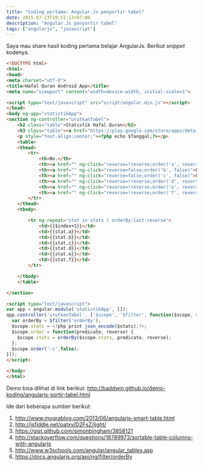 ```yaml
---
title: "Coding pertama: Angular.Js penyortir tabel"
date: 2015-07-23T19:51:13+07:00
description: "Angular.Js penyortir tabel"
tags: ["angularjs", "javascript"]
---
```


Saya mau share hasil koding pertama belajar AngularJs. Berikut *snippet* kodenya.
<!--more-->

```html
<!DOCTYPE html>
<html>
<head>
<meta charset="utf-8">
<title>Hafal Quran Android App</title>
<meta name="viewport" content="width=device-width, initial-scale=1">

<script type="text/javascript" src="script/angular.min.js"></script>
</head>
<body ng-app="statistikApp">
<section ng-controller="urutkanTabel">
    <h2 class="table">Statistik Hafal Quran</h2>
    <h3 class="table"><a href="https://play.google.com/store/apps/details?id=id.web.amzone.hafalquran" target="_blank">Android App</a></h3>
    <p style="text-align:center;"><?php echo $Tanggal;?></p>
    <table>
    <thead>
        <tr>
            <th>No.</th>
            <th><a href="" ng-click="reverse=!reverse;order('a', reverse)">Kode</a></th>
            <th><a href="" ng-click="reverse=false;order('b', false)">First</a> (<a href="" ng-click="order('-b',false)">^</a>)</th>
            <th><a href="" ng-click="reverse=false;order('c', false)">Last</a> (<a href="" ng-click="order('-c',false)">^</a>)</th>
            <th><a href="" ng-click="reverse=!reverse;order('d', reverse)">Level</a></th>
            <th><a href="" ng-click="reverse=!reverse;order('e', reverse)">Play</a></th>
            <th><a href="" ng-click="reverse=!reverse;order('f', reverse)">Device</a></th>
        </tr>
    </thead>
    <tbody>

        <tr ng-repeat="stat in stats | orderBy:last:reverse">
            <td>{{$index+1}}</td>
            <td>{{stat.a}}</td>
            <td>{{stat.b}}</td>
            <td>{{stat.c}}</td>
            <td>{{stat.d}}</td>
            <td>{{stat.e}}</td>
            <td>{{stat.f}}</td>
        </tr>

    </tbody>
    </table>

</section>

<script type="text/javascript">
var app = angular.module('statistikApp', []);
app.controller('urutkanTabel', ['$scope', '$filter', function($scope, $filter) {
  var orderBy = $filter('orderBy');
  $scope.stats = <?php print json_encode($stats);?>;
  $scope.order = function(predicate, reverse) {
    $scope.stats = orderBy($scope.stats, predicate, reverse);
  };
  $scope.order('-c',false);
}]);
</script>

</body>
</html>
```

Demo bisa dilihat di link berikut: <http://baddwin.github.io/demo-koding/angularjs-sortir-tabel.html>

Ide dari beberapa sumber berikut:

1. <http://www.mograblog.com/2013/06/angularjs-smart-table.html>
2. <http://jsfiddle.net/patxy/D2FsZ/light/>
3. <https://gist.github.com/simonbingham/3858121>
4. <http://stackoverflow.com/questions/18789973/sortable-table-columns-with-angularjs>
5. <http://www.w3schools.com/angular/angular_tables.asp>
6. <https://docs.angularjs.org/api/ng/filter/orderBy>
